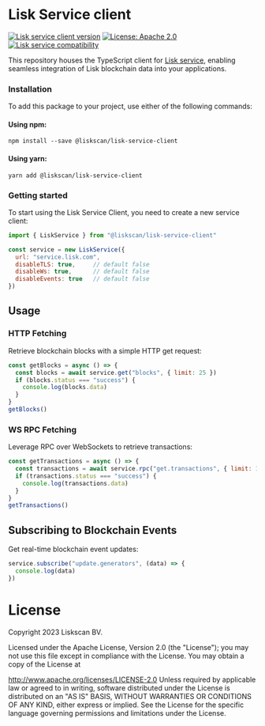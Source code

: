 # Lisk Service client
[![Lisk service client version](https://img.shields.io/github/package-json/v/liskscan/lisk-service-client?color=green)](https://github.com/liskscan/lisk-service-client)
[![License: Apache 2.0](https://img.shields.io/badge/License-Apache%202.0-blue.svg)](http://www.apache.org/licenses/LICENSE-2.0)
[![Lisk service compatibility](https://img.shields.io/badge/lisk--service-0.7.0--beta.0-blue)](https://github.com/liskhq/lisk-service)



This repository houses the TypeScript client for [Lisk service](https://github.com/liskhq/lisk-service), enabling seamless integration of Lisk blockchain data into your applications.

### Installation
To add this package to your project, use either of the following commands:

#### Using npm:
```cli
npm install --save @liskscan/lisk-service-client
```
#### Using yarn:
```cli
yarn add @liskscan/lisk-service-client
```

### Getting started
To start using the Lisk Service Client, you need to create a new service client:
```js
import { LiskService } from "@liskscan/lisk-service-client"

const service = new LiskService({
  url: "service.lisk.com",
  disableTLS: true,     // default false
  disableWs: true,      // default false
  disableEvents: true   // default false
})
```
## Usage
### HTTP Fetching
Retrieve blockchain blocks with a simple HTTP get request:
```js
const getBlocks = async () => {
  const blocks = await service.get("blocks", { limit: 25 })
  if (blocks.status === "success") {
    console.log(blocks.data)
  }
}
getBlocks()
```
### WS RPC Fetching
Leverage RPC over WebSockets to retrieve transactions:
```js
const getTransactions = async () => {
  const transactions = await service.rpc("get.transactions", { limit: 10 })
  if (transactions.status === "success") {
    console.log(transactions.data)
  }
}
getTransactions()
```````

## Subscribing to Blockchain Events
Get real-time blockchain event updates:
```js
service.subscribe("update.generators", (data) => {
  console.log(data)
})
```````

# License
Copyright 2023 Liskscan BV.

Licensed under the Apache License, Version 2.0 (the "License"); you may not use this file except in compliance with the License. You may obtain a copy of the License at

http://www.apache.org/licenses/LICENSE-2.0
Unless required by applicable law or agreed to in writing, software distributed under the License is distributed on an "AS IS" BASIS, WITHOUT WARRANTIES OR CONDITIONS OF ANY KIND, either express or implied. See the License for the specific language governing permissions and limitations under the License.
